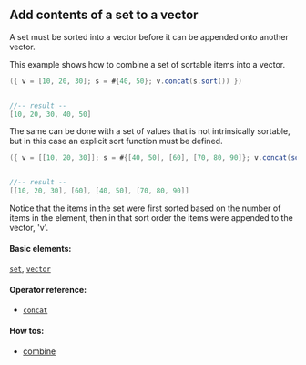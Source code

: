 <!---
  This markdown file was generated. Do not edit.
  -->

## Add contents of a set to a vector

A set must be sorted into a vector before it can be appended onto another vector.

This example shows how to combine a set of sortable items into a vector.

```java
({ v = [10, 20, 30]; s = #{40, 50}; v.concat(s.sort()) })


//-- result --
[10, 20, 30, 40, 50]
```

The same can be done with a set of values that is not intrinsically sortable, but in this case an explicit sort function must be defined.

```java
({ v = [[10, 20, 30]]; s = #{[40, 50], [60], [70, 80, 90]}; v.concat(sortBy(e in s)e.count()) })


//-- result --
[[10, 20, 30], [60], [40, 50], [70, 80, 90]]
```

Notice that the items in the set were first sorted based on the number of items in the element, then in that sort order the items were appended to the vector, 'v'.

#### Basic elements:

[`set`](../jadeite-basic-syntax-reference.md#set), [`vector`](../jadeite-basic-syntax-reference.md#vector)

#### Operator reference:

* [`concat`](../jadeite-full-reference.md#concat)


#### How tos:

* [combine](../how-to/combine.md)


